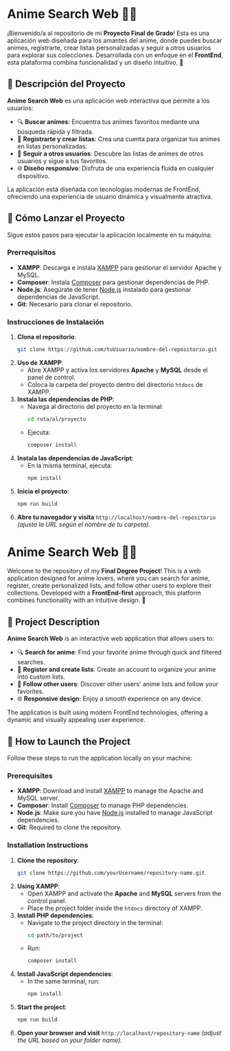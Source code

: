 # Anime Search Web 🐱‍👤

¡Bienvenido/a al repositorio de mi **Proyecto Final de Grado**! Esta es una aplicación web diseñada para los amantes del anime, donde puedes buscar animes, registrarte, crear listas personalizadas y seguir a otros usuarios para explorar sus colecciones. Desarrollada con un enfoque en el **FrontEnd**, esta plataforma combina funcionalidad y un diseño intuitivo. 🎌

## 📖 Descripción del Proyecto

**Anime Search Web** es una aplicación web interactiva que permite a los usuarios:
- 🔍 **Buscar animes**: Encuentra tus animes favoritos mediante una búsqueda rápida y filtrada.
- 📝 **Registrarte y crear listas**: Crea una cuenta para organizar tus animes en listas personalizadas.
- 👥 **Seguir a otros usuarios**: Descubre las listas de animes de otros usuarios y sigue a tus favoritos.
- 🌐 **Diseño responsivo**: Disfruta de una experiencia fluida en cualquier dispositivo.

La aplicación está diseñada con tecnologías modernas de FrontEnd, ofreciendo una experiencia de usuario dinámica y visualmente atractiva.

## 🚀 Cómo Lanzar el Proyecto

Sigue estos pasos para ejecutar la aplicación localmente en tu máquina:

### Prerrequisitos
- **XAMPP**: Descarga e instala [XAMPP](https://www.apachefriends.org/es/index.html) para gestionar el servidor Apache y MySQL.
- **Composer**: Instala [Composer](https://getcomposer.org/) para gestionar dependencias de PHP.
- **Node.js**: Asegúrate de tener [Node.js](https://nodejs.org/) instalado para gestionar dependencias de JavaScript.
- **Git**: Necesario para clonar el repositorio.

### Instrucciones de Instalación
1. **Clona el repositorio**:
   ```bash
   git clone https://github.com/tuUsuario/nombre-del-repositorio.git
   ```
2. **Uso de XAMPP**:
   - Abre XAMPP y activa los servidores **Apache** y **MySQL** desde el panel de control.
   - Coloca la carpeta del proyecto dentro del directorio `htdocs` de XAMPP.
3. **Instala las dependencias de PHP**:
   - Navega al directorio del proyecto en la terminal:
     ```bash
     cd ruta/al/proyecto
     ```
   - Ejecuta:
     ```bash
     composer install
     ```
4. **Instala las dependencias de JavaScript**:
   - En la misma terminal, ejecuta:
     ```bash
     npm install
     ```
5. **Inicia el proyecto**:
   ```bash
   npm run build
   ```
6. **Abre tu navegador y visita** `http://localhost/nombre-del-repositorio` *(ajusta la URL según el nombre de tu carpeta).*


# Anime Search Web 🐱‍👤

Welcome to the repository of my **Final Degree Project**! This is a web application designed for anime lovers, where you can search for anime, register, create personalized lists, and follow other users to explore their collections. Developed with a **FrontEnd-first** approach, this platform combines functionality with an intuitive design. 🎌

## 📖 Project Description

**Anime Search Web** is an interactive web application that allows users to:
- 🔍 **Search for anime**: Find your favorite anime through quick and filtered searches.
- 📝 **Register and create lists**: Create an account to organize your anime into custom lists.
- 👥 **Follow other users**: Discover other users' anime lists and follow your favorites.
- 🌐 **Responsive design**: Enjoy a smooth experience on any device.

The application is built using modern FrontEnd technologies, offering a dynamic and visually appealing user experience.

## 🚀 How to Launch the Project

Follow these steps to run the application locally on your machine:

### Prerequisites
- **XAMPP**: Download and install [XAMPP](https://www.apachefriends.org/index.html) to manage the Apache and MySQL server.
- **Composer**: Install [Composer](https://getcomposer.org/) to manage PHP dependencies.
- **Node.js**: Make sure you have [Node.js](https://nodejs.org/) installed to manage JavaScript dependencies.
- **Git**: Required to clone the repository.

### Installation Instructions
1. **Clone the repository**:
   ```bash
   git clone https://github.com/yourUsername/repository-name.git
   ```
2. **Using XAMPP**:
   - Open XAMPP and activate the **Apache** and **MySQL** servers from the control panel.
   - Place the project folder inside the `htdocs` directory of XAMPP.
3. **Install PHP dependencies**:
   - Navigate to the project directory in the terminal:
     ```bash
     cd path/to/project
     ```
   - Run:
     ```bash
     composer install
     ```
4. **Install JavaScript dependencies**:
   - In the same terminal, run:
     ```bash
     npm install
     ```
5. **Start the project**:
   ```bash
   npm run build
   ```
6. **Open your browser and visit** `http://localhost/repository-name` *(adjust the URL based on your folder name).*
